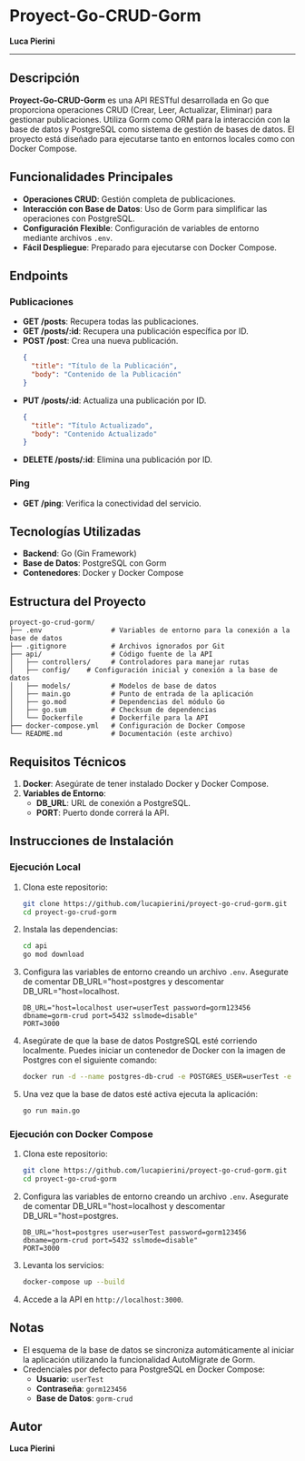 # Proyect-Go-CRUD-Gorm

**Luca Pierini**

---

## Descripción

**Proyect-Go-CRUD-Gorm** es una API RESTful desarrollada en Go que proporciona operaciones CRUD (Crear, Leer, Actualizar, Eliminar) para gestionar publicaciones. Utiliza Gorm como ORM para la interacción con la base de datos y PostgreSQL como sistema de gestión de bases de datos. El proyecto está diseñado para ejecutarse tanto en entornos locales como con Docker Compose.

## Funcionalidades Principales

- **Operaciones CRUD**: Gestión completa de publicaciones.
- **Interacción con Base de Datos**: Uso de Gorm para simplificar las operaciones con PostgreSQL.
- **Configuración Flexible**: Configuración de variables de entorno mediante archivos `.env`.
- **Fácil Despliegue**: Preparado para ejecutarse con Docker Compose.

## Endpoints

### Publicaciones

- **GET /posts**: Recupera todas las publicaciones.
- **GET /posts/:id**: Recupera una publicación específica por ID.
- **POST /post**: Crea una nueva publicación.
  ```json
  {
    "title": "Título de la Publicación",
    "body": "Contenido de la Publicación"
  }
  ```
- **PUT /posts/:id**: Actualiza una publicación por ID.
  ```json
  {
    "title": "Título Actualizado",
    "body": "Contenido Actualizado"
  }
  ```
- **DELETE /posts/:id**: Elimina una publicación por ID.

### Ping
- **GET /ping**: Verifica la conectividad del servicio.

## Tecnologías Utilizadas

- **Backend**: Go (Gin Framework)
- **Base de Datos**: PostgreSQL con Gorm
- **Contenedores**: Docker y Docker Compose

## Estructura del Proyecto
```
proyect-go-crud-gorm/
├── .env                 # Variables de entorno para la conexión a la base de datos
├── .gitignore           # Archivos ignorados por Git
├── api/                 # Código fuente de la API
│   ├── controllers/     # Controladores para manejar rutas
│   ├── config/    # Configuración inicial y conexión a la base de datos
│   ├── models/          # Modelos de base de datos
│   ├── main.go          # Punto de entrada de la aplicación
│   ├── go.mod           # Dependencias del módulo Go
│   ├── go.sum           # Checksum de dependencias
│   └── Dockerfile       # Dockerfile para la API
├── docker-compose.yml   # Configuración de Docker Compose
└── README.md            # Documentación (este archivo)
```

## Requisitos Técnicos

1. **Docker**: Asegúrate de tener instalado Docker y Docker Compose.
2. **Variables de Entorno**:
   - **DB_URL**: URL de conexión a PostgreSQL.
   - **PORT**: Puerto donde correrá la API.

## Instrucciones de Instalación

### Ejecución Local

1. Clona este repositorio:
   ```bash
   git clone https://github.com/lucapierini/proyect-go-crud-gorm.git
   cd proyect-go-crud-gorm
   ```

2. Instala las dependencias:
   ```bash
   cd api
   go mod download
   ```

3. Configura las variables de entorno creando un archivo `.env`.
Asegurate de comentar DB_URL="host=postgres y descomentar DB_URL="host=localhost.
   ```env
   DB_URL="host=localhost user=userTest password=gorm123456 dbname=gorm-crud port=5432 sslmode=disable"
   PORT=3000
   ```

4. Asegúrate de que la base de datos PostgreSQL esté corriendo localmente.
Puedes iniciar un contenedor de Docker con la imagen de Postgres con el siguiente comando:
   ```bash
   docker run -d --name postgres-db-crud -e POSTGRES_USER=userTest -e POSTGRES_PASSWORD=gorm123456 -e POSTGRES_DB=gorm-crud -p 5432:5432 postgres:15
   ```

5. Una vez que la base de datos esté activa ejecuta la aplicación:
   ```bash
   go run main.go
   ```

### Ejecución con Docker Compose

1. Clona este repositorio:
   ```bash
   git clone https://github.com/lucapierini/proyect-go-crud-gorm.git
   cd proyect-go-crud-gorm
   ```
2. Configura las variables de entorno creando un archivo `.env`. Asegurate de comentar DB_URL="host=localhost y descomentar DB_URL="host=postgres.
   ```env
   DB_URL="host=postgres user=userTest password=gorm123456 dbname=gorm-crud port=5432 sslmode=disable"
   PORT=3000
   ```
3. Levanta los servicios:
   ```bash
   docker-compose up --build
   ```

4. Accede a la API en `http://localhost:3000`.

## Notas

- El esquema de la base de datos se sincroniza automáticamente al iniciar la aplicación utilizando la funcionalidad AutoMigrate de Gorm.
- Credenciales por defecto para PostgreSQL en Docker Compose:
  - **Usuario**: `userTest`
  - **Contraseña**: `gorm123456`
  - **Base de Datos**: `gorm-crud`

## Autor
**Luca Pierini**

